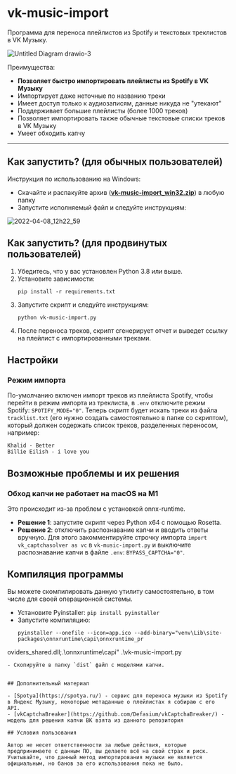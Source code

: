 # vk-music-import

Программа для переноса плейлистов из Spotify и текстовых треклистов в VK Музыку.

![Untitled Diagram drawio-3](https://user-images.githubusercontent.com/15357833/161931217-9c374cf8-749a-4966-b3f5-4e8a85194572.png)

Преимущества:
- **Позволяет быстро импортировать плейлисты из Spotify в VK Музыку**
- Импортирует даже неточные по названию треки
- Имеет доступ только к аудиозаписям, данные никуда не "утекают"
- Поддерживает большие плейлисты (более 1000 треков)
- Позволяет импортировать также обычные текстовые списки треков в VK Музыку
- Умеет обходить капчу

---

## Как запустить? (для обычных пользователей)

Инструкция по использованию на Windows:
- Скачайте и распакуйте архив ([**vk-music-import_win32.zip**](https://github.com/mewforest/vk-music-import/releases/download/0.1/vk-music-import_win32.zip)) в любую папку
- Запустите исполняемый файл и следуйте инструкциям:

![2022-04-08_12h22_59](https://user-images.githubusercontent.com/15357833/162406868-14b4a26f-48c9-431a-8295-4e21bad45f4b.png)

## Как запустить? (для продвинутых пользователей)

1. Убедитесь, что у вас установлен Python 3.8 или выше.
2. Установите зависимости:
   ```
   pip install -r requirements.txt
   ```
3. Запустите скрипт и следуйте инструкциям:
   ```
   python vk-music-import.py
   ```
4. После переноса треков, скрипт сгенерирует отчет и выведет ссылку на плейлист с импортированными треками.
   
## Настройки

### Режим импорта

По-умолчанию включен импорт треков из плейлиста Spotify, чтобы перейти в режим импорта из треклиста, в `.env` отключите режим Spotify: `SPOTIFY_MODE="0"`. Теперь скрипт будет искать треки из файла `tracklist.txt` (его нужно создать самостоятельно в папке со скриптом), который должен содержать список треков, разделенных переносом, например:
```
Khalid - Better
Billie Eilish - i love you
```

## Возможные проблемы и их решения

### Обход капчи не работает на macOS на M1

Это происходит из-за проблем с установкой onnx-runtime.

- **Решение 1**: запустите скрипт через Python x64 с помощью Rosetta.
- **Решение 2**: отключить распознавание капчи и вводить ответы вручную. Для этого закомментируйте строчку импорта `import vk_captchasolver as vc` в `vk-music-import.py` и выключите распознавание капчи в файле `.env`: `BYPASS_CAPTCHA="0"`.

## Компиляция программы

Вы можете скомпилировать данную утилиту самостоятельно, в том числе для своей операционной системы.

- Установите Pyinstaller: `pip install pyinstaller`
- Запустите компиляцию:
  ```
  pyinstaller --onefile --icon=app.ico --add-binary="venv\Lib\site-packages\onnxruntime\capi\onnxruntime_pr
oviders_shared.dll;.\onnxruntime\capi" .\vk-music-import.py
  ```
- Скопируйте в папку `dist` файл с моделями капчи.


## Дополнительный материал

- [Spotya](https://spotya.ru/) - сервис для переноса музыки из Spotify в Яндекс Музыку, некоторые метаданные о плейлистах я собираю с его API.
- [vkCaptchaBreaker](https://github.com/Defasium/vkCaptchaBreaker/) - модель для решения капчи ВК взята из данного репозитория

## Условия пользования

Автор не несет ответственности за любые действия, которые предпринимаете с данным ПО, вы делаете всё на свой страх и риск.
Учитывайте, что данный метод импортирования музыки не является официальным, но банов за его использования пока не было.
